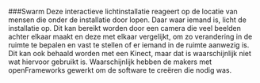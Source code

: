 ###Swarm
Deze interactieve lichtinstallatie reageert op de locatie van mensen die onder de installatie door lopen. Daar waar iemand is, licht de installatie op. Dit kan bereikt worden door een camera die veel beelden achter elkaar maakt en deze met elkaar vergelijkt, om zo verandering in de ruimte te bepalen en vast te stellen of er iemand in de ruimte aanwezig is. Dit kan ook behaald worden met een Kinect, maar dat is waarschijnlijk niet wat hiervoor gebruikt is. Waarschijnlijk hebben de makers met openFrameworks gewerkt om de software te creëren die nodig was. 